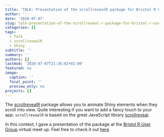 ```yaml
---
title: 'TALK: Presentation of the scrollrevealR package for Bristol R User Group'
author: ''
date: '2020-07-07'
slug: talk-presentation-of-the-scrollreveal-r-package-for-bristol-r-user-group
categories: []
tags:
  - Talk
  - scrollrevealR
  - Shiny
subtitle: ''
summary: ''
authors: []
lastmod: '2020-07-07T21:36:02+02:00'
featured: no
image:
  caption: ''
  focal_point: ''
  preview_only: no
projects: []
---
```



The [scrollrevealR](https://CRAN.R-project.org/package=scrollrevealR) package allows you to animate Shiny elements when they scroll into view. Quite interesting if you want to add a fancy touch to your app. `scrollrevealR` is based on the great JavaScript library [scrollreveal](https://scrollrevealjs.org/). 

In this context, I gave a presentation of the package at the [Bristol R User Group](https://twitter.com/BristolRUsers) virtual meet up. Feel free to check it out [here](https://www.youtube.com/embed/84g6NDDGiZw)








